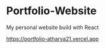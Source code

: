 # Portfolio-Website
 My personal website build with React
 
 https://portfolio-atharva21.vercel.app

